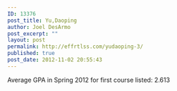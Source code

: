 ```yaml
---
ID: 13376
post_title: Yu,Daoping
author: Joel DesArmo
post_excerpt: ""
layout: post
permalink: http://effrtlss.com/yudaoping-3/
published: true
post_date: 2012-11-02 20:55:43
---
```

<p>Average GPA in Spring 2012 for first course listed: 2.613</p>